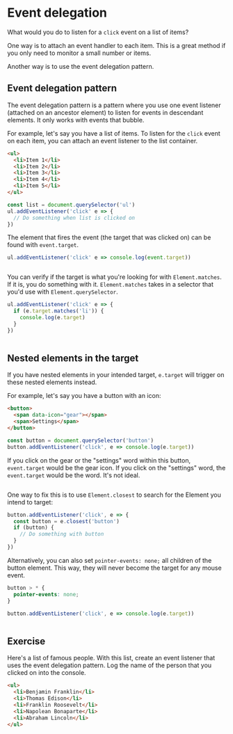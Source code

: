 # Event delegation

What would you do to listen for a `click` event on a list of items?

One way is to attach an event handler to each item. This is a great method if you only need to monitor a small number or items.

Another way is to use the event delegation pattern.

## Event delegation pattern

The event delegation pattern is a pattern where you use one event listener (attached on an ancestor element) to listen for events in descendant elements. It only works with events that bubble.

For example, let's say you have a list of items. To listen for the `click` event on each item, you can attach an event listener to the list container.

```html
<ul>
  <li>Item 1</li>
  <li>Item 2</li>
  <li>Item 3</li>
  <li>Item 4</li>
  <li>Item 5</li>
</ul>
```

```js
const list = document.querySelector('ul')
ul.addEventListener('click' e => {
  // Do something when list is clicked on
})
```

The element that fires the event (the target that was clicked on) can be found with `event.target`.

```js
ul.addEventListener('click' e => console.log(event.target))
```

<figure>
  <img src="/images/2017/" alt="">
  <figcaption></figcaption>
</figure>

You can verify if the target is what you're looking for with `Element.matches`. If it is, you do something with it. `Element.matches` takes in a selector that you'd use with `Element.querySelector`.

```js
ul.addEventListener('click' e => {
  if (e.target.matches('li')) {
    console.log(e.target)
  }
})
```

<figure>
  <img src="/images/2017/" alt="">
  <figcaption></figcaption>
</figure>

## Nested elements in the target

If you have nested elements in your intended target, `e.target` will trigger on these nested elements instead.

For example, let's say you have a button with an icon:

```html
<button>
  <span data-icon="gear"></span>
  <span>Settings</span>
</button>
```

```js
const button = document.querySelector('button')
button.addEventListener('click', e => console.log(e.target))
```

If you click on the gear or the "settings" word within this button, `event.target` would be the gear icon. If you click on the "settings" word, the `event.target` would be the word. It's not ideal.

<figure>
  <img src="/images/2017/" alt="">
  <figcaption></figcaption>
</figure>

One way to fix this is to use `Element.closest` to search for the Element you intend to target:

```js
button.addEventListener('click', e => {
  const button = e.closest('button')
  if (button) {
    // Do something with button
  }
})
```

Alternatively, you can also set `pointer-events: none;` all children of the button element. This way, they will never become the target for any mouse event.

```css
button > * {
  pointer-events: none;
}
```

```js
button.addEventListener('click', e => console.log(e.target))
```

<figure>
  <img src="/images/2017/" alt="">
  <figcaption></figcaption>
</figure>

## Exercise

Here's a list of famous people. With this list, create an event listener that uses the event delegation pattern. Log the name of the person that you clicked on into the console.

```html
<ul>
  <li>Benjamin Franklin</li>
  <li>Thomas Edison</li>
  <li>Franklin Roosevelt</li>
  <li>Napolean Bonaparte</li>
  <li>Abraham Lincoln</li>
</ul>
```

